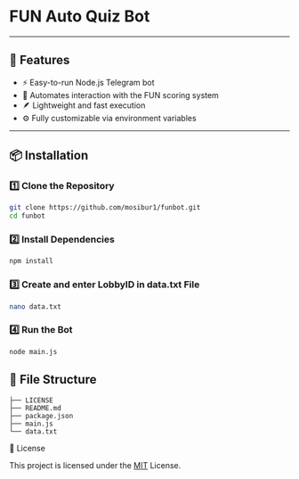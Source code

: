 #  FUN Auto Quiz Bot

---

## 🚀 Features
- ⚡ Easy-to-run Node.js Telegram bot  
- 🤖 Automates interaction with the FUN scoring system  
- 🪶 Lightweight and fast execution  
- ⚙️ Fully customizable via environment variables  

---

## 📦 Installation

### 1️⃣ Clone the Repository
```bash
git clone https://github.com/mosibur1/funbot.git
cd funbot
```
### 2️⃣ Install Dependencies
```bash
npm install
```
### 3️⃣ Create and enter LobbyID in data.txt File
```bash
nano data.txt
```
### 4️⃣ Run the Bot
```bash
node main.js
```
## 📂 File Structure
```
├── LICENSE
├── README.md
├── package.json
├── main.js
└── data.txt
```

📜 License

This project is licensed under the [MIT](LICENSE) License.

